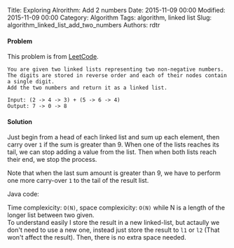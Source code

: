 Title: Exploring Alrorithm: Add 2 numbers
Date: 2015-11-09 00:00
Modified: 2015-11-09 00:00
Category: Algorithm
Tags: algorithm, linked list
Slug: algorithm_linked_list_add_two_numbers
Authors: rdtr

#### Problem
This problem is from [LeetCode](https://leetcode.com/problems/add-two-numbers/).

```
You are given two linked lists representing two non-negative numbers.
The digits are stored in reverse order and each of their nodes contain a single digit.
Add the two numbers and return it as a linked list.

Input: (2 -> 4 -> 3) + (5 -> 6 -> 4)
Output: 7 -> 0 -> 8
```

#### Solution
Just begin from a head of each linked list and sum up each element, then carry over `1` if the sum is greater than 9. When one of the lists reaches its tail, we can stop adding a value from the list. Then when both lists reach their end, we stop the process.

Note that when the last sum amount is greater than 9, we have to perform one more carry-over `1` to the tail of the result list.

<code data-gist-id="071f98653affe6a5196c"></code>

Java code:
<code data-gist-id="de121960e6c181dc3337"></code>

Time complexicity: `O(N)`, space complexicity: `O(N)` while N is a length of the longer list between two given.  
To understand easily I store the result in a new linked-list, but actaully we don't need to use a new one, instead just store the result to `l1` or `l2` (That won't affect the result). Then, there is no extra space needed. 